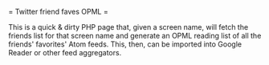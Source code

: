 = Twitter friend faves OPML =

This is a quick & dirty PHP page that, given a screen name, will fetch the
friends list for that screen name and generate an OPML reading list of all the
friends' favorites' Atom feeds.  This, then, can be imported into Google Reader
or other feed aggregators.

